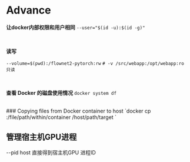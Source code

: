 # Advance 

**让docker内部权限和用户相同**
`--user="$(id -u):$(id -g)"`

<br>

**读写**

`--volume=$(pwd):/flownet2-pytorch:rw`
`# -v /src/webapp:/opt/webapp:ro   只读`


<br>

**查看 Docker 的磁盘使用情况**
`docker system df`

<br>
### Copying files from Docker container to host
`docker cp <containerId>:/file/path/within/container /host/path/target
`


## 管理宿主机GPU进程
--pid host 直接得到宿主机GPU 进程ID